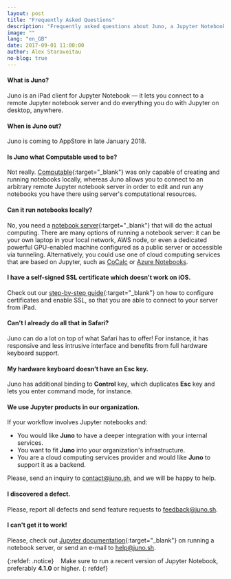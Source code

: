 ```yaml
---
layout: post
title: "Frequently Asked Questions"
description: "Frequently asked questions about Juno, a Jupyter Notebook client for iPad."
image: ""
lang: "en_GB"
date: 2017-09-01 11:00:00
author: Alex Staravoitau
no-blog: true
---
```

#### What is Juno?
Juno is an iPad client for Jupyter Notebook — it lets you connect to a remote Jupyter notebook server and do everything you do with Jupyter on desktop, anywhere.

#### When is Juno out?
Juno is coming to AppStore in late January 2018.

#### Is Juno what Computable used to be?
Not really. [Computable](http://computableapp.com){:target="_blank"} was only capable of creating and running notebooks locally, whereas Juno allows you to connect to an arbitrary remote Jupyter notebook server in order to edit and run any notebooks you have there using server's computational resources.

#### Can it run notebooks locally?
No, you need a [notebook server](http://jupyter-notebook.readthedocs.io/en/latest/public_server.html){:target="_blank"} that will do the actual computing. There are many options of running a notebook server: it can be your own laptop in your local network, AWS node, or even a dedicated powerful GPU-enabled machine configured as a public server or accessible via tunneling. Alternatively, you could use one of cloud computing services that are based on Jupyter, such as [CoCalc](http://cocalc.com) or [Azure Notebooks](https://notebooks.azure.com).

#### I have a self-signed SSL certificate which doesn't work on iOS.
Check out our [step-by-step guide](/ssl-self-signed-cert){:target="_blank"} on how to configure certificates and enable SSL, so that you are able to connect to your server from iPad.

#### Can't I already do all that in Safari?
Juno can do a lot on top of what Safari has to offer! For instance, it has responsive and less intrusive interface and benefits from full hardware keyboard support.

#### My hardware keyboard doesn’t have an Esc key.
Juno has additional binding to **Control** key, which duplicates **Esc** key and lets you enter command mode, for instance.

#### We use Jupyter products in our organization.
If your workflow involves Jupyter notebooks and:
* You would like **Juno** to have a deeper integration with your internal services.
* You want to fit **Juno** into your organization's infrastructure.
* You are a cloud computing services provider and would like **Juno** to support it as a backend.

Please, send an inquiry to [contact@juno.sh](mailto:contact@juno.sh), and we will be happy to help.

#### I discovered a defect.
Please, report all defects and send feature requests to [feedback@juno.sh](mailto:feedback@juno.sh).

#### I can't get it to work!
Please, check out [Jupyter documentation](http://jupyter-notebook.readthedocs.io/en/latest/public_server.html){:target="_blank"} on running a notebook server, or send an e-mail to [help@juno.sh](mailto:help@juno.sh).

{:refdef: .notice}
<i class="fa fa-info-circle fa-2x" aria-hidden="true" style="color: #CCCCCC; vertical-align: middle;"></i><span style="display:inline-block; width: 8px;"></span> <span>Make sure to run a recent version of Jupyter Notebook, preferably <b>4.1.0</b> or higher.</span>
{: refdef}